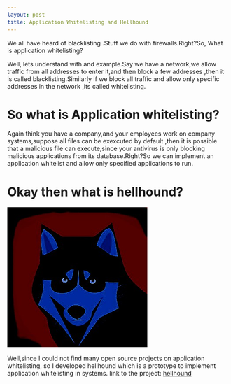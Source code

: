 ```yaml
---
layout: post
title: Application Whitelisting and Hellhound
---
```

We all have heard of blacklisting .Stuff we do with firewalls.Right?So, What is application whitelisting?           


Well, lets understand with and example.Say we have a network,we allow traffic from all addresses to enter it,and then block a few addresses ,then it is called blacklisting.Similarly if we block all traffic and allow only specific addresses in the network ,its called whitelisting.
    
# So what is Application whitelisting?
Again think you have a company,and your employees work on company systems,suppose all files can be exexcuted by default ,then it is possible that a malicious file can execute,since your antivirus is only blocking malicious applications from its database.Right?So we can implement an application whitelist and allow only specified applications to run.

# Okay then what is hellhound?

![image_tpm](https://raw.githubusercontent.com/techathena/techathena.github.io/master/images/hellhound.jpg)

Well,since I could not find many open source projects on application whitelisting, so I developed hellhound which is a prototype to implement application whitelisting in systems.
link to the project: [hellhound](https://github.com/techathena/hellhound)
